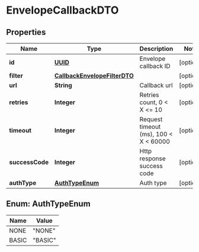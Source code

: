 # EnvelopeCallbackDTO

## Properties
Name | Type | Description | Notes
------------ | ------------- | ------------- | -------------
**id** | [**UUID**](UUID.md) | Envelope callback ID |  [optional]
**filter** | [**CallbackEnvelopeFilterDTO**](CallbackEnvelopeFilterDTO.md) |  |  [optional]
**url** | **String** | Callback url |  [optional]
**retries** | **Integer** | Retries count, 0 &lt; X &lt;&#x3D; 10 |  [optional]
**timeout** | **Integer** | Request timeout (ms), 100 &lt; X &lt; 60000 |  [optional]
**successCode** | **Integer** | Http response success code |  [optional]
**authType** | [**AuthTypeEnum**](#AuthTypeEnum) | Auth type |  [optional]

<a name="AuthTypeEnum"></a>
## Enum: AuthTypeEnum
Name | Value
---- | -----
NONE | &quot;NONE&quot;
BASIC | &quot;BASIC&quot;
